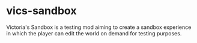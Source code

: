 # vics-sandbox
Victoria's Sandbox is a testing mod aiming to create a sandbox experience in which the player can edit the world on demand for testing purposes.
